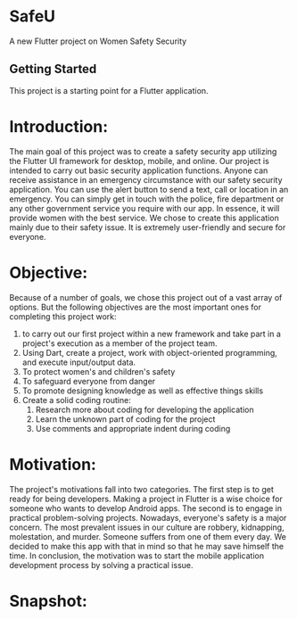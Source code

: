 # SafeU

A new Flutter project on Women Safety Security

## Getting Started

This project is a starting point for a Flutter application.

# Introduction:
The main goal of this project was to create a safety security app utilizing the Flutter UI framework for desktop, mobile, and online. Our project is intended to carry out basic security application functions. Anyone can receive assistance in an emergency circumstance with our safety security application. You can use the alert button to send a text, call or location in an emergency. You can simply get in touch with the police, fire department or any other government service you require with our app. In essence, it will provide women with the best service. We chose to create this application mainly due to their safety issue. It is extremely user-friendly and secure for everyone.

# Objective:
Because of a number of goals, we chose this project out of a vast array of options. But the following objectives are the most important ones for completing this project work:
  1. to carry out our first project within a new framework and take part in a project's execution as a member of the project team.
  2. Using Dart, create a project, work with object-oriented programming, and execute input/output data.
  3. To protect women's and children's safety
  4. To safeguard everyone from danger
  5. To promote designing knowledge as well as effective things skills
  6. Create a solid coding routine:
     1. Research more about coding for developing the application
     2. Learn the unknown part of coding for the project
     3. Use comments and appropriate indent during coding


# Motivation:
The project's motivations fall into two categories. The first step is to get ready for being developers. Making a project in Flutter is a wise choice for someone who wants to develop Android apps.
The second is to engage in practical problem-solving projects. Nowadays, everyone's safety is a major concern. The most prevalent issues in our culture are robbery, kidnapping, molestation, and murder. Someone suffers from one of them every day. We decided to make this app with that in mind so that he may save himself the time. In conclusion, the motivation was to start the mobile application development process by solving a practical issue.

# Snapshot:





